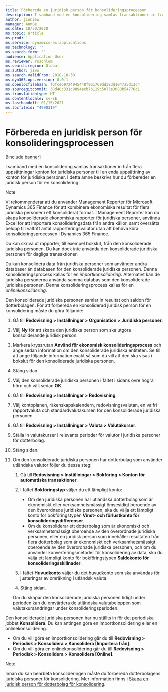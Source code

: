 ```yaml
---
title: Förbereda en juridisk person för konsolideringsprocessen
description: I samband med en konsolidering samlas transaktioner in från flera uppsättningar konton för juridiska personer till en enda uppsättning av konton för juridiska personer. I detta ämne beskrivs hur du förbereder en juridisk person för en konsolidering.
author: jinniew
manager: AnnBe
ms.date: 10/30/2020
ms.topic: article
ms.prod: ''
ms.service: dynamics-ax-applications
ms.technology: ''
ms.search.form: ''
audience: Application User
ms.reviewer: roschlom
ms.search.region: Global
ms.author: jiwo
ms.search.validFrom: 2018-10-30
ms.dyn365.ops.version: 8.0.1
ms.openlocfilehash: f6fce69724945448f961769dd383d1047a5d13c4
ms.sourcegitcommit: 38d40c331c8894acb7b119c5073e3088b54776c1
ms.translationtype: HT
ms.contentlocale: sv-SE
ms.lasthandoff: 01/15/2021
ms.locfileid: "4990319"
---
```

# <a name="prepare-a-legal-entity-for-the-consolidation-process"></a>Förbereda en juridisk person för konsolideringsprocessen

[!include [banner](../includes/banner.md)]

I samband med en konsolidering samlas transaktioner in från flera uppsättningar konton för juridiska personer till en enda uppsättning av konton för juridiska personer. I detta ämne beskrivs hur du förbereder en juridisk person för en konsolidering.

> [!NOTE]
> Vi rekommenderar att du använder Management Reporter för Microsoft Dynamics 365 Finance för att kombinera ekonomiska resultat för flera juridiska personer i ett konsoliderat format. I Management Reporter kan du skapa konsoliderade ekonomiska rapporter för juridiska personer, använda Excel för att importera konsolideringsdata från andra källor, samt översätta belopp till valfritt antal rapporteringsvalutor utan att behöva köra konsolideringsprocessen i Dynamics 365 Finance.

Du kan skriva ut rapporter, till exempel bokslut, från den konsoliderade juridiska personen. Du kan dock inte använda den konsoliderade juridiska personen för dagliga transaktioner.

Du kan konsolidera data från juridiska personer som använder andra databaser än databasen för den konsoliderade juridiska personen. Denna konsolideringsprocess kallas för en *importkonsolidering*. Alternativt kan de juridiska personerna använda samma databas som den konsoliderade juridiska personen. Denna konsolideringsprocess kallas för en *onlinekonsolidering*.

Den konsoliderade juridiska personen samlar in resultat och saldon för dotterbolagen. För att förbereda en konsoliderad juridisk person för en konsolidering måste du göra följande:

1. Gå till **Redovisning \> Inställningar \> Organisation \> Juridiska personer**.
2. Välj **Ny** för att skapa den juridiska person som ska utgöra konsoliderande juridisk person.
3. Markera kryssrutan **Använd för ekonomisk konsolideringsprocess** och ange sedan information om den konsoliderade juridiska entiteten. Se till att ange följande information exakt så som du vill att den ska visas i bokslut för den konsoliderade juridiska personen.
4. Stäng sidan.
5. Välj den konsoliderade juridiska personen i fältet i sidans övre högra hörn och välj sedan **OK**.
6. Gå till **Redovisning \> Inställningar \> Redovisning**.
7. Välj kontoplanen, räkenskapskalendern, redovisningsvalutan, en valfri rapportvaluta och standardvalutakursen för den konsoliderade juridiska personen. 
8. Gå till **Redovisning \> Inställningar \> Valuta \> Valutakurser**.
9. Ställa in valutakurser i relevanta perioder för valutor i juridiska personer för dotterbolag.
10. Stäng sidan.
11. Om den konsoliderade juridiska personen har dotterbolag som använder utländska valutor följer du dessa steg:

    1. Gå till **Redovisning \> Inställningar \> Bokföring \> Konton för automatiska transaktioner**.
    2. I fältet **Bokföringstyp** väljer du ett lämpligt konto:

        - Om den juridiska personen har utländska dotterbolag som är ekonomiskt eller verksamhetsmässigt ömsesidigt beroende av den överordnade juridiska personen, ska du välja ett lämpligt konto för bokföringstypen **Vinst- och förlustkonto för konsolideringsdifferenser**.
        - Om du konsoliderar ett dotterbolag som är ekonomiskt och verksamhetsmässigt oberoende av den överordnade juridiska personen, eller en juridisk person som innehåller resultaten från flera dotterbolag som är ekonomiskt och verksamhetsmässigt oberoende av den överordnade juridiska personen, och om du använder konverteringsmetoder för konsolidering av data, ska du välja ett lämpligt konto för bokföringstypen **Saldokonto för konsolideringsskillnader**.

    3. I fältet **Huvudkonto** väljer du det huvudkonto som ska användas för justeringar av omräkning i utländsk valuta.
    4. Stäng sidan.

    Om du skapar den konsoliderade juridiska personen tidigt under perioden kan du omvärdera de utländska valutabeloppen som valutakursändringar under konsolideringsperioden.

Den konsoliderade juridiska personen har nu ställts in för det periodiska jobbet **Konsolidera**. Du kan antingen göra en importkonsolidering eller en onlinekonsolidering.

- Om du vill göra en importkonsolidering går du till **Redovisning \> Periodisk \> Konsolidera \> Konsolidera \[Importera från\]**.
- Om du vill göra en onlinekonsolidering går du till **Redovisning \> Periodisk \> Konsolidera \> Konsolidera \[Online\]**.

> [!NOTE]
> Innan du kan bearbeta konsolideringen måste du förbereda dotterbolagens juridiska personer för konsolidering. Mer information finns i [Skapa en juridisk person för dotterbolag för konsolidering](set-up-subsidiary-company-for-consolidation.md).
